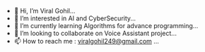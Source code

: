 - 👋 Hi, I’m Viral Gohil...
- 👀 I’m interested in AI and CyberSecurity...
- 🌱 I’m currently learning Algorithms for advance programming...
- 💞️ I’m looking to collaborate on Voice Assistant project...
- 📫 How to reach me : viralgohil249@gmail.com ...

<!---
viralgohil01/viralgohil01 is a ✨ special ✨ repository because its `README.md` (this file) appears on your GitHub profile.
You can click the Preview link to take a look at your changes.
--->
